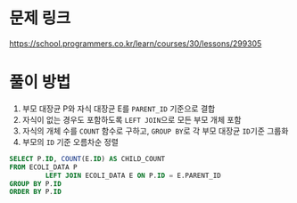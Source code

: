 # 문제 링크

https://school.programmers.co.kr/learn/courses/30/lessons/299305

# 풀이 방법

1. 부모 대장균 P와 자식 대장균 E를 `PARENT_ID` 기준으로 결합
2. 자식이 없는 경우도 포함하도록 `LEFT JOIN`으로 모든 부모 개체 포함
3. 자식의 개체 수를 `COUNT` 함수로 구하고, `GROUP BY`로 각 부모 대장균 `ID`기준 그룹화
4. 부모의 `ID` 기준 오름차순 정렬

```sql 
SELECT P.ID, COUNT(E.ID) AS CHILD_COUNT
FROM ECOLI_DATA P
         LEFT JOIN ECOLI_DATA E ON P.ID = E.PARENT_ID
GROUP BY P.ID
ORDER BY P.ID
```
